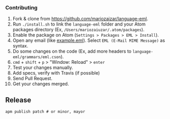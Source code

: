 ### Contributing

1. Fork & clone from https://github.com/mariozaizar/language-eml.
2. Run `./install.sh` to link the `language-eml` folder and your Atom packages directory (Ex, `/Users/mariozaiuzar/.atom/packages`).
3. Enable the package on Atom (`Settings > Packages > EML > Install`).
4. Open any email (like [example.eml](spec/fixtures/example.eml)). Select `EML (E-Mail MIME Message)` as syntax.
5. Do some changes on the code (Ex, add more headers to `language-eml/grammars/eml.cson`).
6. `cmd` + `shift` + `p` > "Window: Reload" > `enter`
7. Test your changes manually.
8. Add specs, verify with Travis (if possible)
9. Send Pull Request.
10. Get your changes merged.

## Release

```
apm publish patch # or minor, mayor
```
